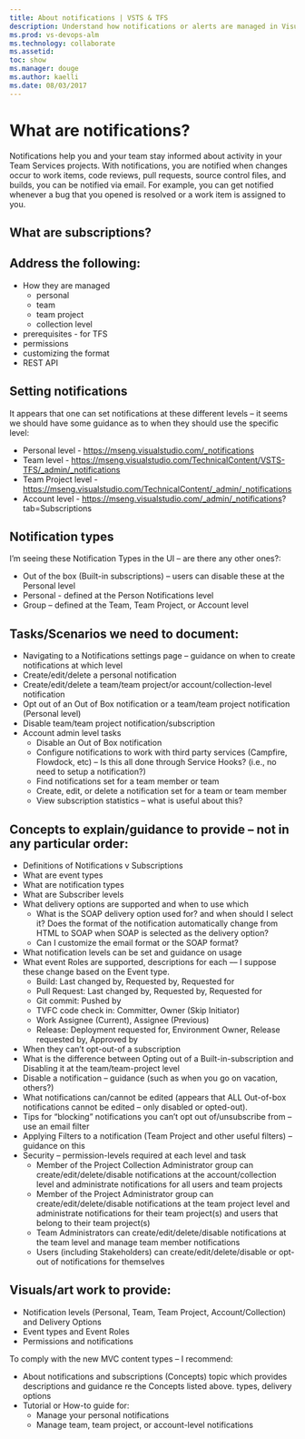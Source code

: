 ```yaml
---
title: About notifications | VSTS & TFS
description: Understand how notifications or alerts are managed in Visual Studio Team Services (VSTS) or Team Foundation Server (TFS)
ms.prod: vs-devops-alm
ms.technology: collaborate
ms.assetid: 
toc: show
ms.manager: douge
ms.author: kaelli
ms.date: 08/03/2017
---
```




# What are notifications?  

Notifications help you and your team stay informed about activity in your Team Services projects. With notifications, you are notified when changes occur to work items, code reviews, pull requests, source control files, and builds, you can be notified via email. For example, you can get notified whenever a bug that you opened is resolved or a work item is assigned to you. 

## What are subscriptions? 


 
## Address the following: 
- How they are managed
	- personal
	- team
	- team project
	- collection level 
- prerequisites - for TFS 
- permissions
- customizing the format  
- REST API 


## Setting notifications
It appears that one can set notifications at these different levels – it seems we should have some guidance as to when they should use the specific level: 
- Personal level - https://mseng.visualstudio.com/_notifications   
- Team level - https://mseng.visualstudio.com/TechnicalContent/VSTS-TFS/_admin/_notifications  
- Team Project level - https://mseng.visualstudio.com/TechnicalContent/_admin/_notifications   
- Account level - https://mseng.visualstudio.com/_admin/_notifications?  tab=Subscriptions 

## Notification types

I’m seeing these Notification Types in the UI – are there any other ones?: 
- Out of the box (Built-in subscriptions) – users can disable these at the Personal level 
- Personal  -  defined at the Person Notifications level   
- Group – defined at the Team, Team Project, or Account level 


## Tasks/Scenarios we need to document: 
- Navigating to a Notifications settings page – guidance on when to create notifications at which level 
- Create/edit/delete a personal notification  
- Create/edit/delete a team/team project/or account/collection-level notification  
- Opt out of an Out of Box notification or a team/team project notification (Personal level)  
- Disable team/team project notification/subscription 
- Account admin level tasks
	- Disable an Out of Box notification 
	- Configure notifications to work with third party services (Campfire, Flowdock, etc) – Is this all done through Service Hooks? (i.e., no need to setup a notification?)  
	- Find notifications set for a team member or team 
	- Create, edit, or delete a notification set for a team or team member 
	- View subscription statistics – what is useful about this? 


## Concepts to explain/guidance to provide – not in any particular order:
- Definitions of Notifications v Subscriptions 
- What are event types
- What are notification types 
- What are Subscriber levels
- What delivery options are supported and when to use which  
	- What is the SOAP delivery option used for? and when should I select it? Does the format of the notification automatically change from HTML to SOAP when SOAP is selected as the delivery option? 
	- Can I customize the email format or the SOAP format?  
- What notification levels can be set and guidance on usage  
- What event Roles are supported, descriptions for each –– I suppose these change based on the Event type. 
	- 	Build: Last changed by, Requested by, Requested for
	- 	Pull Request: Last changed by, Requested by, Requested for 
	- 	Git commit: Pushed by 
	- 	TVFC code check in: Committer, Owner (Skip Initiator) 
	- 	Work Assignee (Current), Assignee (Previous)
	- 	Release: Deployment requested for, Environment Owner, Release requested by, Approved by 
- When they can’t opt-out-of a subscription  
- What is the difference between Opting out of a Built-in-subscription and Disabling it at the team/team-project level  
- Disable a notification – guidance (such as when you go on vacation, others?) 
- What notifications can/cannot be edited (appears that ALL Out-of-box notifications cannot be edited – only disabled or opted-out). 
- Tips for “blocking” notifications you can’t opt out of/unsubscribe from – use an email filter 
- Applying Filters to a notification (Team Project and other useful filters) – guidance on this  
- Security – permission-levels required at each level and task 
	- Member of the Project Collection Administrator group can create/edit/delete/disable notifications at the account/collection level and administrate notifications for all users and team projects
	- Member of the Project Administrator group can create/edit/delete/disable notifications at the team project level and administrate notifications for their team project(s) and users that belong to their team project(s)
	- Team Administrators can create/edit/delete/disable notifications at the team level and manage team member notifications 
	- Users (including Stakeholders) can create/edit/delete/disable or opt-out of notifications for themselves


## Visuals/art work to provide: 
- Notification levels (Personal, Team, Team Project, Account/Collection)  and Delivery Options 
- Event types and Event Roles   
- Permissions and notifications 

To comply with the new MVC content types – I recommend: 
- About notifications and subscriptions (Concepts) topic which provides descriptions and guidance re the Concepts listed above.   types, delivery options 
- Tutorial or How-to guide for:
	- Manage your personal notifications    
	- Manage team, team project, or account-level notifications 
